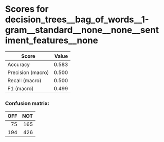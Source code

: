 # Scores for decision_trees__bag_of_words__1-gram__standard__none__none__sentiment_features__none
|      Score      |Value|
|-----------------|----:|
|Accuracy         |0.583|
|Precision (macro)|0.500|
|Recall (macro)   |0.500|
|F1 (macro)       |0.499|

### Confusion matrix:
|OFF|NOT|
|--:|--:|
| 75|165|
|194|426|
